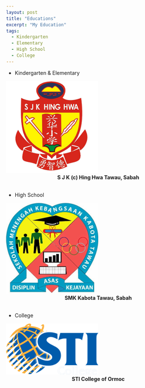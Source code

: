 ```yaml
---
layout: post
title: "Educations"
excerpt: "My Education"
tags:
  - Kindergarten
  - Elementary
  - High School
  - College
---
```


* Kindergarten & Elementary
<img src="/images/hinghwa.png" alt="Hing Hwa" style="width: 50%; height: 50%;">
<center><b>S J K (c) Hing Hwa Tawau, Sabah</b></center><br>

* High School
<img src="/images/kabota.jpg" alt="Hing Hwa" style="width: 50%; height: 50%;">
<center><b>SMK Kabota Tawau, Sabah</b></center><br>

* College
<img src="/images/sti.png" alt="Hing Hwa" style="width: 50%; height: 50%;">
<center><b>STI College of Ormoc</b></center><br>


